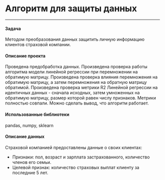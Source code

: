 # Алгоритм для защиты данных
---
#### Задача
Методом преобразования данных защитить личную информацию клиентов страховой компании.
#### Описание проекта
Проведена предобработка данных. Произведена проверка работы алгоритма модели линейной регрессии при перемножении на обратимую матрицу. Произведена проверка влияния перемножения на обратимую матрицу, а затем перемножения на обратную матрицу обратимой. Произведена проверка метрики R2 Линейной регрессии на идентичных данных - сначала исходных, затем умноженных на обратимую матрицу, размер которой равен числу признаков. Метрики полностью совпали. Можно сделать вывод, что алгоритм работает.
#### Использованные библиотеки
pandas, numpy, sklearn
#### Описание данных
Страховой компанией предоставлены данные о своих клиентах:
+ Признаки: пол, возраст и зарплата застрахованного, количество членов его семьи.
+ Целевой признак: количество страховых выплат клиенту за последние 5 лет.